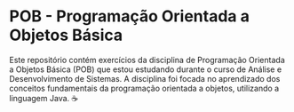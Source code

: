 <h1>POB - Programação Orientada a Objetos Básica</h1>
<p>Este repositório contém exercícios da disciplina de Programação Orientada a Objetos Básica (POB) que estou estudando durante o curso de Análise e Desenvolvimento de Sistemas. A disciplina foi focada no aprendizado dos conceitos fundamentais da programação orientada a objetos, utilizando a linguagem Java. ☕</p>
